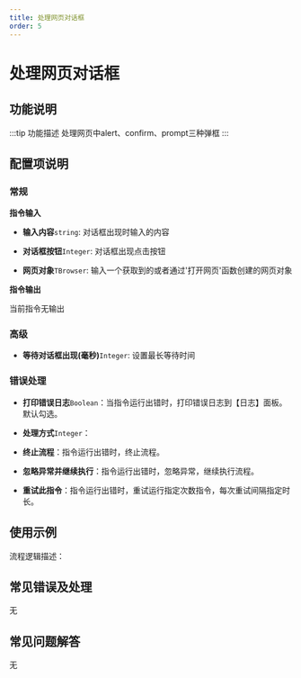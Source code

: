 ```yaml
---
title: 处理网页对话框
order: 5
---
```


# 处理网页对话框

## 功能说明

:::tip 功能描述
处理网页中alert、confirm、prompt三种弹框
:::

## 配置项说明

### 常规

**指令输入**

- **输入内容**`string`: 对话框出现时输入的内容

- **对话框按钮**`Integer`: 对话框出现点击按钮

- **网页对象**`TBrowser`: 输入一个获取到的或者通过'打开网页'函数创建的网页对象


**指令输出**

当前指令无输出

### 高级

- **等待对话框出现(毫秒)**`Integer`: 设置最长等待时间

### 错误处理

- **打印错误日志**`Boolean`：当指令运行出错时，打印错误日志到【日志】面板。默认勾选。

- **处理方式**`Integer`：

 - **终止流程**：指令运行出错时，终止流程。

 - **忽略异常并继续执行**：指令运行出错时，忽略异常，继续执行流程。

 - **重试此指令**：指令运行出错时，重试运行指定次数指令，每次重试间隔指定时长。

## 使用示例

流程逻辑描述：

## 常见错误及处理

无

## 常见问题解答

无

